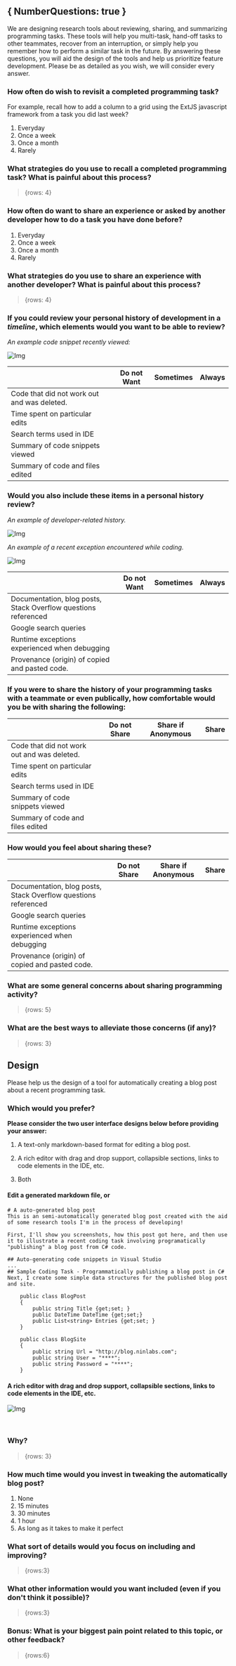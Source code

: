 {
	NumberQuestions: true
}
-----------------------

We are designing research tools about reviewing, sharing, and summarizing programming tasks.  These tools will help you multi-task, hand-off tasks to other teammates, recover from an interruption, or simply help you remember how to perform a similar task in the future. By answering these questions, you will aid the design of the tools and help us prioritize feature development. Please be as detailed as you wish, we will consider every answer.

### How often do wish to revisit a completed programming task?
For example, recall how to add a column to a grid using the ExtJS javascript framework from a task you did last week?

1. Everyday
2. Once a week
3. Once a month
4. Rarely

### What strategies do you use to recall a completed programming task?  What is painful about this process?

> {rows: 4}

### How often do want to share an experience or asked by another developer how to do a task you have done before?

1. Everyday
2. Once a week
3. Once a month
4. Rarely

### What strategies do you use to share an experience with another developer?  What is painful about this process?

> {rows: 4}

### If you could review your personal history of development in a *timeline*, which elements would you want to be able to review?

*An example code snippet recently viewed:*<br/>
<!-- change -->
![Img](http://i.imgur.com/DZR9CJ5.png)

|                       | Do not Want | Sometimes | Always |
| --------------------- | ----------- | --------- | ------ | 
| Code that did not work out and was deleted.     |  |  |  |
| Time spent on particular edits	               |  |  |  |
| Search terms used in IDE	                       |  |  |  |
| Summary of code snippets viewed	               |  |  |  |
| Summary of code and files edited	               |  |  |  |

### Would you also include these items in a personal history review?

*An example of developer-related history.* 
<!-- doc sight -->
![Img](http://i.imgur.com/ruHDk2J.png)

*An example of a recent exception encountered while coding.* 
<!-- exception -->
![Img](http://i.imgur.com/vfelrcA.png)

|                       | Do not Want | Sometimes | Always |
| --------------------- | ----------- | --------- | ------ | 
| Documentation, blog posts, Stack Overflow questions referenced|  |  |  |
| Google search queries	                          |  |  |  |
| Runtime exceptions experienced when debugging |  |  |  |
| Provenance (origin) of copied and pasted code.  |  |  |  |


### If you were to share the history of your programming tasks with a teammate or even publically, how comfortable would you be with sharing the following:

|                       | Do not Share | Share if Anonymous | Share |
| --------------------- | ------------ | ------------------ | ----- | 
| Code that did not work out and was deleted.     |  |  |  |
| Time spent on particular edits	              |  |  |  |
| Search terms used in IDE	                      |  |  |  |
| Summary of code snippets viewed	               |  |  |  |
| Summary of code and files edited	               |  |  |  |

### How would you feel about sharing these?
|                       | Do not Share | Share if Anonymous | Share |
| --------------------- | ------------ | ------------------ | ----- | 
| Documentation, blog posts, Stack Overflow questions referenced	|  |  |  |
| Google search queries	                          |  |  |  |
| Runtime exceptions experienced when debugging	  |  |  |  |
| Provenance (origin) of copied and pasted code.  |  |  |  |


### What are some general concerns about sharing programming activity?

> {rows: 5}

### What are the best ways to alleviate those concerns (if any)?

> {rows: 3}

## Design

Please help us the design of a tool for automatically creating a blog post about a recent programming task.

### Which would you prefer?

**Please consider the two user interface designs below before providing your answer:**

1. A text-only markdown-based format for editing a blog post.

2. A rich editor with drag and drop support, collapsible sections, links to code elements in the IDE, etc.

3. Both

#### Edit a generated markdown file, or

```none
# A auto-generated blog post
This is an semi-automatically generated blog post created with the aid of some research tools I'm in the process of developing!

First, I'll show you screenshots, how this post got here, and then use it to illustrate a recent coding task involving programatically "publishing" a blog post from C# code.

## Auto-generating code snippets in Visual Studio
...
## Sample Coding Task - Programmatically publishing a blog post in C#
Next, I create some simple data structures for the published blog post and site.

    public class BlogPost
    {
        public string Title {get;set; }
        public DateTime DateTime {get;set;}
        public List<string> Entries {get;set; }
    }

    public class BlogSite
    {
        public string Url = "http://blog.ninlabs.com";
        public string User = "****";
        public string Password = "****";
    }
```

#### A rich editor with drag and drop support, collapsible sections, links to code elements in the IDE, etc.

![Img](http://blog.ninlabs.com/wp-content/uploads/2011/11/overall.png)

<br/>

### Why?

> {rows: 3}

### How much time would you invest in tweaking the automatically blog post?

1. None
2. 15 minutes
3. 30 minutes
4. 1 hour
5. As long as it takes to make it perfect

### What sort of details would you focus on including and improving?

> {rows:3}

### What other information would you want included (even if you don't think it possible)?

> {rows:3}


### Bonus: What is your biggest pain point related to this topic, or other feedback?

> {rows:6}
